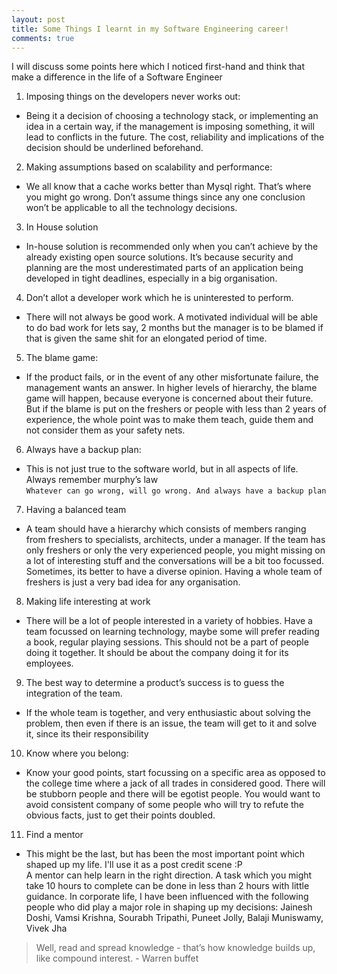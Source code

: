 ```yaml
---
layout: post
title: Some Things I learnt in my Software Engineering career!
comments: true
---
```

I will discuss some points here which I noticed first-hand and think that make a difference in the life of a Software Engineer

1. Imposing things on the developers never works out:
- Being it a decision of choosing a technology stack, or implementing an idea in a certain way, if the management is imposing something, it will lead to conflicts in the future. The cost, reliability and implications of the decision should be underlined beforehand.
2. Making assumptions based on scalability and performance:
- We all know that a cache works better than Mysql right. That’s where you might go wrong. Don’t assume things since any one conclusion won’t be applicable to all the technology decisions.
3. In House solution 
- In-house solution is recommended only when you can’t achieve by the already existing open source solutions. It’s because security and planning are the most underestimated parts of an application being developed in tight deadlines, especially in a big organisation.   
4. Don’t allot a developer work which he is uninterested to perform. 
- There will not always be good work. A motivated individual will be able to do bad work for lets say, 2 months but the manager is to be blamed if that is given the same shit for an elongated period of time. 
5. The blame game: 
- If the product fails, or in the event of any other misfortunate failure, the management wants an answer.  In higher levels of hierarchy, the blame game will happen, because everyone is concerned about their future. But if the blame is put on the freshers or people with less than 2 years of experience, the whole point was to make them teach, guide them and not consider them as your safety nets.
6. Always have a backup plan:
- This is not just true to the software world, but in all aspects of life. Always remember murphy’s law  
``` Whatever can go wrong, will go wrong. And always have a backup plan ```
7. Having a balanced team 
- A team should have a hierarchy which consists of members ranging from freshers to specialists, architects, under a manager. If the team has only freshers or only the very experienced people, you might missing on a lot of interesting stuff and the conversations will be a bit too focussed. Sometimes, its better to have a diverse opinion. Having a whole team of freshers is just a very bad idea for any organisation. 
8. Making life interesting at work 
- There will be a lot of people interested in a variety of hobbies. Have a team focussed on learning technology, maybe some will prefer reading a book, regular playing sessions. This should not be a part of people doing it together. It should be about the company doing it for its employees.
9. The best way to determine a product’s success is to guess the integration of the team. 
- If the whole team is together, and very enthusiastic about solving the problem, then even if there is an issue, the team will get to it and solve it, since its their responsibility
10. Know where you belong:
- Know your good points, start focussing on a specific area as opposed to the college time where a jack of all trades in considered good. There will be stubborn people and there will be egotist people. You would want to avoid consistent company of some people who will try to refute the obvious facts, just to get their points doubled.
11. Find a mentor
- This might be the last, but has been the most important point which shaped up my life. I'll use it as a post credit scene :P  
A mentor can help learn in the right direction. A task which you might take 10 hours to complete can be done in less than 2 hours with little guidance. In corporate life, I have been influenced with the following people who did play a major role in shaping up my decisions: Jainesh Doshi, Vamsi Krishna, Sourabh Tripathi, Puneet Jolly, Balaji Muniswamy, Vivek Jha

> Well, read and spread knowledge - that’s how knowledge builds up, like compound interest. - Warren buffet